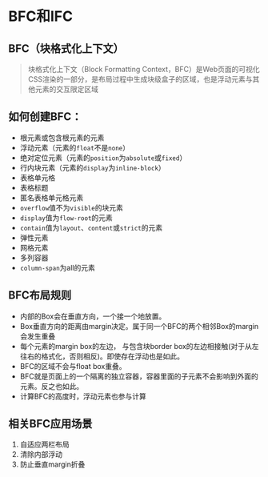 # BFC和IFC

## BFC（块格式化上下文）
> 块格式化上下文（Block Formatting Context，BFC）是Web页面的可视化CSS渲染的一部分，是布局过程中生成块级盒子的区域，也是浮动元素与其他元素的交互限定区域

## 如何创建BFC：
* 根元素或包含根元素的元素
* 浮动元素（元素的`float`不是`none`）
* 绝对定位元素（元素的`position`为`absolute`或`fixed`）
* 行内块元素（元素的`display`为`inline-block`）
* 表格单元格
* 表格标题
* 匿名表格单元格元素
* `overflow`值不为`visible`的块元素
* `display`值为`flow-root`的元素
* `contain`值为`layout`、`content`或`strict`的元素
* 弹性元素
* 网格元素
* 多列容器
* `column-span`为all的元素

## BFC布局规则
* 内部的Box会在垂直方向，一个接一个地放置。
* Box垂直方向的距离由margin决定。属于同一个BFC的两个相邻Box的margin会发生重叠
* 每个元素的margin box的左边， 与包含块border box的左边相接触(对于从左往右的格式化，否则相反)。即使存在浮动也是如此。
* BFC的区域不会与float box重叠。
* BFC就是页面上的一个隔离的独立容器，容器里面的子元素不会影响到外面的元素。反之也如此。
* 计算BFC的高度时，浮动元素也参与计算

## 相关BFC应用场景
1. 自适应两栏布局
2. 清除内部浮动
3. 防止垂直margin折叠


